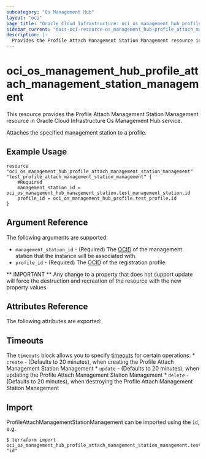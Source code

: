 ```yaml
---
subcategory: "Os Management Hub"
layout: "oci"
page_title: "Oracle Cloud Infrastructure: oci_os_management_hub_profile_attach_management_station_management"
sidebar_current: "docs-oci-resource-os_management_hub-profile_attach_management_station_management"
description: |-
  Provides the Profile Attach Management Station Management resource in Oracle Cloud Infrastructure Os Management Hub service
---
```


# oci_os_management_hub_profile_attach_management_station_management
This resource provides the Profile Attach Management Station Management resource in Oracle Cloud Infrastructure Os Management Hub service.

Attaches the specified management station to a profile.


## Example Usage

```hcl
resource "oci_os_management_hub_profile_attach_management_station_management" "test_profile_attach_management_station_management" {
	#Required
	management_station_id = oci_os_management_hub_management_station.test_management_station.id
	profile_id = oci_os_management_hub_profile.test_profile.id
}
```

## Argument Reference

The following arguments are supported:

* `management_station_id` - (Required) The [OCID](https://docs.cloud.oracle.com/iaas/Content/General/Concepts/identifiers.htm) of the management station that the instance will be associated with.
* `profile_id` - (Required) The [OCID](https://docs.cloud.oracle.com/iaas/Content/General/Concepts/identifiers.htm) of the registration profile.


** IMPORTANT **
Any change to a property that does not support update will force the destruction and recreation of the resource with the new property values

## Attributes Reference

The following attributes are exported:


## Timeouts

The `timeouts` block allows you to specify [timeouts](https://registry.terraform.io/providers/oracle/oci/latest/docs/guides/changing_timeouts) for certain operations:
	* `create` - (Defaults to 20 minutes), when creating the Profile Attach Management Station Management
	* `update` - (Defaults to 20 minutes), when updating the Profile Attach Management Station Management
	* `delete` - (Defaults to 20 minutes), when destroying the Profile Attach Management Station Management


## Import

ProfileAttachManagementStationManagement can be imported using the `id`, e.g.

```
$ terraform import oci_os_management_hub_profile_attach_management_station_management.test_profile_attach_management_station_management "id"
```

